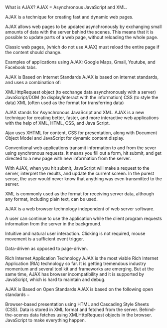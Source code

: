 What is AJAX?
AJAX = Asynchronous JavaScript and XML.

AJAX is a technique for creating fast and dynamic web pages.

AJAX allows web pages to be updated asynchronously by exchanging small amounts of data with the server behind the scenes. This means that it is possible to update parts of a web page, without reloading the whole page.

Classic web pages, (which do not use AJAX) must reload the entire page if the content should change.

Examples of applications using AJAX: Google Maps, Gmail, Youtube, and Facebook tabs.

AJAX is Based on Internet Standards
AJAX is based on internet standards, and uses a combination of:

XMLHttpRequest object (to exchange data asynchronously with a server)
JavaScript/DOM (to display/interact with the information)
CSS (to style the data)
XML (often used as the format for transferring data)

AJAX stands for Asynchronous JavaScript and XML. AJAX is a new technique for creating better, faster, and more interactive web applications with the help of XML, HTML, CSS, and Java Script.

Ajax uses XHTML for content, CSS for presentation, along with Document Object Model and JavaScript for dynamic content display.

Conventional web applications transmit information to and from the sever using synchronous requests. It means you fill out a form, hit submit, and get directed to a new page with new information from the server.

With AJAX, when you hit submit, JavaScript will make a request to the server, interpret the results, and update the current screen. In the purest sense, the user would never know that anything was even transmitted to the server.

XML is commonly used as the format for receiving server data, although any format, including plain text, can be used.

AJAX is a web browser technology independent of web server software.

A user can continue to use the application while the client program requests information from the server in the background.

Intuitive and natural user interaction. Clicking is not required, mouse movement is a sufficient event trigger.

Data-driven as opposed to page-driven.

Rich Internet Application Technology
AJAX is the most viable Rich Internet Application (RIA) technology so far. It is getting tremendous industry momentum and several tool kit and frameworks are emerging. But at the same time, AJAX has browser incompatibility and it is supported by JavaScript, which is hard to maintain and debug.

AJAX is Based on Open Standards
AJAX is based on the following open standards −

Browser-based presentation using HTML and Cascading Style Sheets (CSS).
Data is stored in XML format and fetched from the server.
Behind-the-scenes data fetches using XMLHttpRequest objects in the browser.
JavaScript to make everything happen.